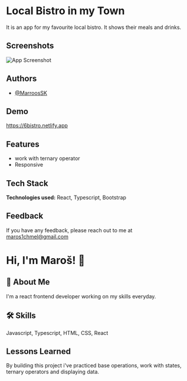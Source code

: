 
# Local Bistro in my Town

It is an app for my favourite local bistro. It shows their meals and drinks.


## Screenshots

![App Screenshot](https://i.postimg.cc/ZnHjTndW/6-bistro.jpg)


## Authors

- [@MarroosSK](https://github.com/MarroosSK)


## Demo

https://6bistro.netlify.app


## Features

- work with ternary operator
- Responsive



## Tech Stack

**Technologies used:** React, Typescript, Bootstrap



## Feedback

If you have any feedback, please reach out to me at maros1chmel@gmail.com


# Hi, I'm Maroš! 👋


## 🚀 About Me
I'm a react frontend developer working on my skills everyday.


## 🛠 Skills
Javascript, Typescript, HTML, CSS, React


## Lessons Learned

By building this project i've practiced base operations, work with states, ternary operators and displaying data.

